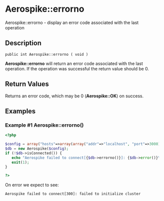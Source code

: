
# Aerospike::errorno

Aerospike::errorno - display an error code associated with the last operation

## Description

```
public int Aerospike::errorno ( void )
```

**Aerospike::errorno** will return an error code associated with the last
operation. If the operation was successful the return value should be 0.

## Return Values

Returns an error code, which may be 0 (**Aerospike::OK**) on success.

## Examples

### Example #1 Aerospike::errorno()

```php
<?php

$config = array("hosts"=>array(array("addr"=>"localhost", "port"=>3000));
$db = new Aerospike($config);
if (!$db->isConnected()) {
   echo "Aerospike failed to connect[{$db->errorno()}]: {$db->error()}\n";
   exit(1);
}

?>
```

On error we expect to see:

```
Aerospike failed to connect[300]: failed to initialize cluster
```

